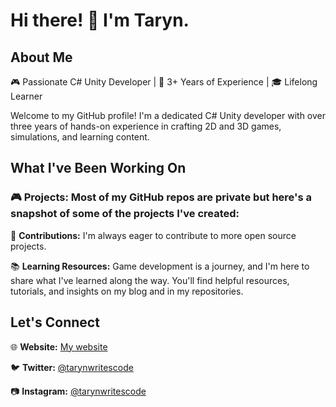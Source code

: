 # Hi there! 👋 I'm Taryn.

## About Me

🎮 Passionate C# Unity Developer | 🚀 3+ Years of Experience | 🎓 Lifelong Learner

Welcome to my GitHub profile! I'm a dedicated C# Unity developer with over three years of hands-on experience in crafting 2D and 3D games, simulations, and learning content. 

## What I've Been Working On

### 🎮 Projects: Most of my GitHub repos are private but here's a snapshot of some of the projects I've created:


📝 **Contributions:** I'm always eager to contribute to more open source projects. 

📚 **Learning Resources:** Game development is a journey, and I'm here to share what I've learned along the way. You'll find helpful resources, tutorials, and insights on my blog and in my repositories.

## Let's Connect

🌐 **Website:** [My website](https://www.tarynmcmillan.com)

🐦 **Twitter:** [@tarynwritescode](https://twitter.com/tarynwritescode)

📷 **Instagram:** [@tarynwritescode](https://www.instagram.com/tarynwritescode)

